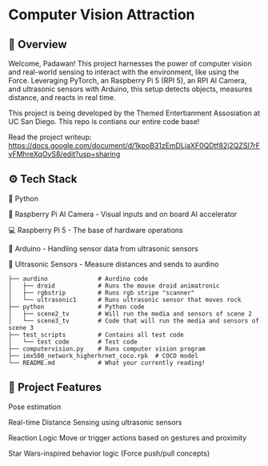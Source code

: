 # Computer Vision Attraction

## 🌌 Overview
Welcome, Padawan!
This project harnesses the power of computer vision and real-world sensing to interact with the environment, like using the Force. Leveraging PyTorch, an Raspberry Pi 5 (RPI 5), an RPI AI Camera, and ultrasonic sensors with Arduino, this setup detects objects, measures distance, and reacts in real time.

This project is being developed by the Themed Entertianment Assosiation at UC San Diego. This repo is contians our entire code base!

Read the project writeup: https://docs.google.com/document/d/1kpoB31zEmDLjaXF0QDtf82j2QZSI7rFvFMhreXqOvS8/edit?usp=sharing

## ⚙️ Tech Stack
🐍 Python

🧠 Raspberry Pi AI Camera - Visual inputs and on board AI accelerator

💻 Raspberry Pi 5 - The base of hardware operations

🌊 Arduino - Handling sensor data from ultrasonic sensors

📡 Ultrasonic Sensors - Measure distances and sends to aurdino

```
├── aurdino              # Aurdino code
│   ├── droid            # Runs the mouse droid animatronic
│   ├── rgbstrip         # Runs rgb stripe "scanner"
│   └── ultrasonic1      # Runs ultrasonic sensor that moves rock
├── python               # Python code
│   ├── scene2_tv        # Will run the media and sensors of scene 2 
│   └── scene3_tv        # Code that will run the media and sensors of scene 3
├── test_scripts         # Contains all test code 
│   └── test code        # Test code
├── computervision.py    # Runs computer vision program
├── imx500_network_higherhrnet_coco.rpk  # COCO model
└── README.md            # What your currently reading!
```

## 🚀 Project Features
Pose estimation 

Real-time Distance Sensing using ultrasonic sensors

Reaction Logic Move or trigger actions based on gestures and proximity

Star Wars-inspired behavior logic (Force push/pull concepts)
